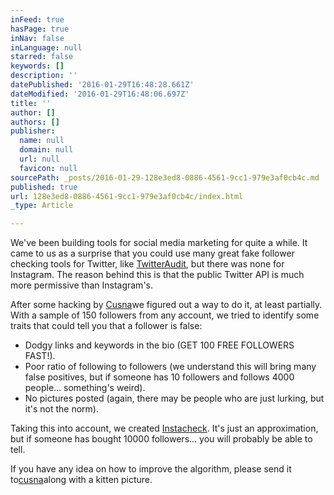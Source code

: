 ```yaml
---
inFeed: true
hasPage: true
inNav: false
inLanguage: null
starred: false
keywords: []
description: ''
datePublished: '2016-01-29T16:48:28.661Z'
dateModified: '2016-01-29T16:48:06.697Z'
title: ''
author: []
authors: []
publisher:
  name: null
  domain: null
  url: null
  favicon: null
sourcePath: _posts/2016-01-29-128e3ed8-0886-4561-9cc1-979e3af0cb4c.md
published: true
url: 128e3ed8-0886-4561-9cc1-979e3af0cb4c/index.html
_type: Article

---
```

We've been building tools for social media marketing for quite a while. It came to us as a surprise that you could use many great fake follower checking tools for Twitter, like [TwitterAudit][0], but there was none for Instagram. The reason behind this is that the public Twitter API is much more permissive than Instagram's.

After some hacking by [Cusna][1]we figured out a way to do it, at least partially. With a sample of 150 followers from any account, we tried to identify some traits that could tell you that a follower is false:

* Dodgy links and keywords in the bio (GET 100 FREE FOLLOWERS FAST!).
* Poor ratio of following to followers (we understand this will bring many false positives, but if someone has 10 followers and follows 4000 people... something's weird).
* No pictures posted (again, there may be people who are just lurking, but it's not the norm).

Taking this into account, we created [Instacheck][2]. It's just an approximation, but if someone has bought 10000 followers... you will probably be able to tell.

If you have any idea on how to improve the algorithm, please send it to[cusna][3]along with a kitten picture.

[0]: https://www.twitteraudit.com/
[1]: https://twitter.com/cusna
[2]: http://instacheck.co/
[3]: https://medium.com/u/f355586bc3f6